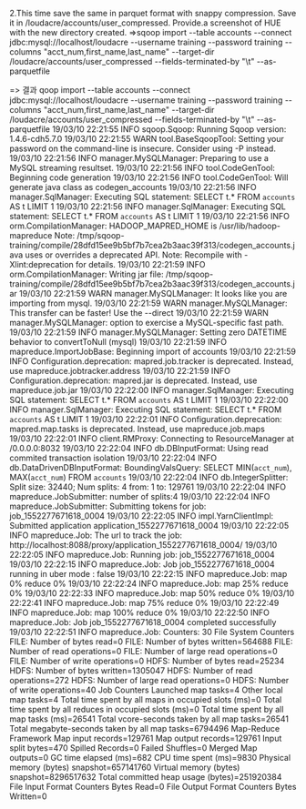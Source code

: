 ﻿2.This time save the same in parquet format with snappy compression. Save it in
/loudacre/accounts/user_compressed. Provide.a screenshot of HUE with the new directory
created.
=>sqoop import --table accounts --connect jdbc:mysql://localhost/loudacre --username training --password training --columns "acct_num,first_name,last_name" --target-dir /loudacre/accounts/user_compressed --fields-terminated-by "\t" --as-parquetfile

=> 결과
qoop import --table accounts --connect jdbc:mysql://localhost/loudacre --username training --password training --columns "acct_num,first_name,last_name" --target-dir /loudacre/accounts/user_compressed --fields-terminated-by "\t" --as-parquetfile
19/03/10 22:21:55 INFO sqoop.Sqoop: Running Sqoop version: 1.4.6-cdh5.7.0
19/03/10 22:21:55 WARN tool.BaseSqoopTool: Setting your password on the command-line is insecure. Consider using -P instead.
19/03/10 22:21:56 INFO manager.MySQLManager: Preparing to use a MySQL streaming resultset.
19/03/10 22:21:56 INFO tool.CodeGenTool: Beginning code generation
19/03/10 22:21:56 INFO tool.CodeGenTool: Will generate java class as codegen_accounts
19/03/10 22:21:56 INFO manager.SqlManager: Executing SQL statement: SELECT t.* FROM `accounts` AS t LIMIT 1
19/03/10 22:21:56 INFO manager.SqlManager: Executing SQL statement: SELECT t.* FROM `accounts` AS t LIMIT 1
19/03/10 22:21:56 INFO orm.CompilationManager: HADOOP_MAPRED_HOME is /usr/lib/hadoop-mapreduce
Note: /tmp/sqoop-training/compile/28dfd15ee9b5bf7b7cea2b3aac39f313/codegen_accounts.java uses or overrides a deprecated API.
Note: Recompile with -Xlint:deprecation for details.
19/03/10 22:21:59 INFO orm.CompilationManager: Writing jar file: /tmp/sqoop-training/compile/28dfd15ee9b5bf7b7cea2b3aac39f313/codegen_accounts.jar
19/03/10 22:21:59 WARN manager.MySQLManager: It looks like you are importing from mysql.
19/03/10 22:21:59 WARN manager.MySQLManager: This transfer can be faster! Use the --direct
19/03/10 22:21:59 WARN manager.MySQLManager: option to exercise a MySQL-specific fast path.
19/03/10 22:21:59 INFO manager.MySQLManager: Setting zero DATETIME behavior to convertToNull (mysql)
19/03/10 22:21:59 INFO mapreduce.ImportJobBase: Beginning import of accounts
19/03/10 22:21:59 INFO Configuration.deprecation: mapred.job.tracker is deprecated. Instead, use mapreduce.jobtracker.address
19/03/10 22:21:59 INFO Configuration.deprecation: mapred.jar is deprecated. Instead, use mapreduce.job.jar
19/03/10 22:22:00 INFO manager.SqlManager: Executing SQL statement: SELECT t.* FROM `accounts` AS t LIMIT 1
19/03/10 22:22:00 INFO manager.SqlManager: Executing SQL statement: SELECT t.* FROM `accounts` AS t LIMIT 1
19/03/10 22:22:01 INFO Configuration.deprecation: mapred.map.tasks is deprecated. Instead, use mapreduce.job.maps
19/03/10 22:22:01 INFO client.RMProxy: Connecting to ResourceManager at /0.0.0.0:8032
19/03/10 22:22:04 INFO db.DBInputFormat: Using read commited transaction isolation
19/03/10 22:22:04 INFO db.DataDrivenDBInputFormat: BoundingValsQuery: SELECT MIN(`acct_num`), MAX(`acct_num`) FROM `accounts`
19/03/10 22:22:04 INFO db.IntegerSplitter: Split size: 32440; Num splits: 4 from: 1 to: 129761
19/03/10 22:22:04 INFO mapreduce.JobSubmitter: number of splits:4
19/03/10 22:22:04 INFO mapreduce.JobSubmitter: Submitting tokens for job: job_1552277671618_0004
19/03/10 22:22:05 INFO impl.YarnClientImpl: Submitted application application_1552277671618_0004
19/03/10 22:22:05 INFO mapreduce.Job: The url to track the job: http://localhost:8088/proxy/application_1552277671618_0004/
19/03/10 22:22:05 INFO mapreduce.Job: Running job: job_1552277671618_0004
19/03/10 22:22:15 INFO mapreduce.Job: Job job_1552277671618_0004 running in uber mode : false
19/03/10 22:22:15 INFO mapreduce.Job:  map 0% reduce 0%
19/03/10 22:22:24 INFO mapreduce.Job:  map 25% reduce 0%
19/03/10 22:22:33 INFO mapreduce.Job:  map 50% reduce 0%
19/03/10 22:22:41 INFO mapreduce.Job:  map 75% reduce 0%
19/03/10 22:22:49 INFO mapreduce.Job:  map 100% reduce 0%
19/03/10 22:22:50 INFO mapreduce.Job: Job job_1552277671618_0004 completed successfully
19/03/10 22:22:51 INFO mapreduce.Job: Counters: 30
	File System Counters
		FILE: Number of bytes read=0
		FILE: Number of bytes written=564688
		FILE: Number of read operations=0
		FILE: Number of large read operations=0
		FILE: Number of write operations=0
		HDFS: Number of bytes read=25234
		HDFS: Number of bytes written=1305047
		HDFS: Number of read operations=272
		HDFS: Number of large read operations=0
		HDFS: Number of write operations=40
	Job Counters
		Launched map tasks=4
		Other local map tasks=4
		Total time spent by all maps in occupied slots (ms)=0
		Total time spent by all reduces in occupied slots (ms)=0
		Total time spent by all map tasks (ms)=26541
		Total vcore-seconds taken by all map tasks=26541
		Total megabyte-seconds taken by all map tasks=6794496
	Map-Reduce Framework
		Map input records=129761
		Map output records=129761
		Input split bytes=470
		Spilled Records=0
		Failed Shuffles=0
		Merged Map outputs=0
		GC time elapsed (ms)=682
		CPU time spent (ms)=9830
		Physical memory (bytes) snapshot=657141760
		Virtual memory (bytes) snapshot=8296517632
		Total committed heap usage (bytes)=251920384
	File Input Format Counters
		Bytes Read=0
	File Output Format Counters
		Bytes Written=0
